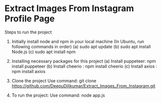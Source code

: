 # Extract Images From Instagram Profile Page

Steps to run the project

1. Initially install node and npm in your local machine
(In Ubuntu, run following commands in order)
   (a) sudo apt update 
   (b) sudo apt install Node.js 
   (c) sudo apt install npm 
   
2. Installing necessary packages for this project
   (a) Install puppeteer:  npm install puppeteer
   (b) Install cheerio  :  npm install cheerio
   (c) Install axios    :  npm install axios
   

3. Clone the project
    Use command: git clone https://github.com/DeepuDilikumar/Extract_Images_From_Instagram.git
 
4. To run the project:
    Use command: node app.js
